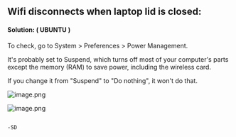 
## Wifi disconnects when laptop lid is closed:


#### Solution: ( UBUNTU )

To check, go to System > Preferences > Power Management.

It's probably set to Suspend, which turns off most of your computer's parts except the memory (RAM) to save power, including the wireless card. 

If you change it from "Suspend" to "Do nothing", it won't do that.


![image.png](attachment:image.png)

![image.png](attachment:image.png)

                                                                                                       -SD
